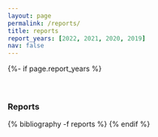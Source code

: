 ```yaml
---
layout: page
permalink: /reports/
title: reports
report_years: [2022, 2021, 2020, 2019]
nav: false
---
```


<div class="publications">

{%- if page.report_years %}
<br><br><br>

<h3>Reports</h3>
{% bibliography -f reports %}
{% endif %}

</div>
